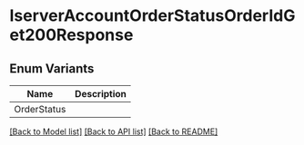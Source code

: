 # IserverAccountOrderStatusOrderIdGet200Response

## Enum Variants

| Name | Description |
|---- | -----|
| OrderStatus |  |

[[Back to Model list]](../README.md#documentation-for-models) [[Back to API list]](../README.md#documentation-for-api-endpoints) [[Back to README]](../README.md)


